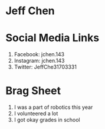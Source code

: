 # Jeff Chen

# Social Media Links
1. Facebook: jchen.143
2. Instagram: jchen.143
3. Twitter: JeffChe31703331

# Brag Sheet
1. I was a part of robotics this year
2. I volunteered a lot
3. I got okay grades in school
